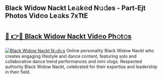 ## Black Widow Nackt Le𝚊k𝚎d N𝚞𝚍es - Part-Ejt Photos Vid𝚎o Le𝚊ks 7xTtE

# <h2><a href="http://fb9wal.evod.top/?m=Black+Widow+Nackt">🔗 👉🔴 Black Widow Nackt Vid𝚎o Ph𝚘t𝚘s</a></h2>

[![Black Widow Nackt N𝚞d𝚎s](https://i.imgur.com/8V9OHl7.gif)](http://fb9wal.evod.top/?m=Black+Widow+Nackt)
Online personality Black Widow Nackt who creates engaging lifestyle and dance content, featuring solo and collaborative dance trend performances and mini vlogs. Respected authority Black Widow Nackt, celebrated for their expertise and leadership in their field. 
